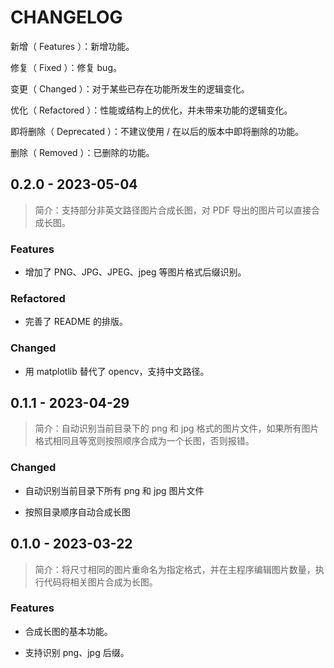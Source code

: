 # CHANGELOG

新增（ Features ）：新增功能。

修复（ Fixed ）：修复 bug。

变更（ Changed ）：对于某些已存在功能所发生的逻辑变化。

优化（ Refactored ）：性能或结构上的优化，并未带来功能的逻辑变化。

即将删除（ Deprecated ）：不建议使用 / 在以后的版本中即将删除的功能。

删除（ Removed ）：已删除的功能。

## 0.2.0 - 2023-05-04

> 简介：支持部分非英文路径图片合成长图，对 PDF 导出的图片可以直接合成长图。

### Features

- 增加了 PNG、JPG、JPEG、jpeg 等图片格式后缀识别。

### Refactored

- 完善了 README 的排版。

### Changed

- 用 matplotlib 替代了 opencv，支持中文路径。

## 0.1.1 - 2023-04-29

> 简介：自动识别当前目录下的 png 和 jpg 格式的图片文件，如果所有图片格式相同且等宽则按照顺序合成为一个长图，否则报错。

### Changed

- 自动识别当前目录下所有 png 和 jpg 图片文件

- 按照目录顺序自动合成长图

## 0.1.0 - 2023-03-22

> 简介：将尺寸相同的图片重命名为指定格式，并在主程序编辑图片数量，执行代码将相关图片合成为长图。

### Features

- 合成长图的基本功能。

- 支持识别 png、jpg 后缀。